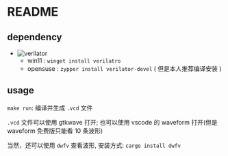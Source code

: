 # README

## dependency

- ![verilator](https://verilator.org/)
  - win11 : `winget install verilatro`
  - opensuse : `zypper install verilator-devel` ( 但是本人推荐编译安装 )

## usage

`make run`: 编译并生成 `.vcd` 文件

`.vcd` 文件可以使用 gtkwave 打开;
也可以使用 vscode 的 waveform 打开(但是 waveform 免费版只能看 10 条波形)

当然，还可以使用 `dwfv` 查看波形, 安装方式: `cargo install dwfv`

